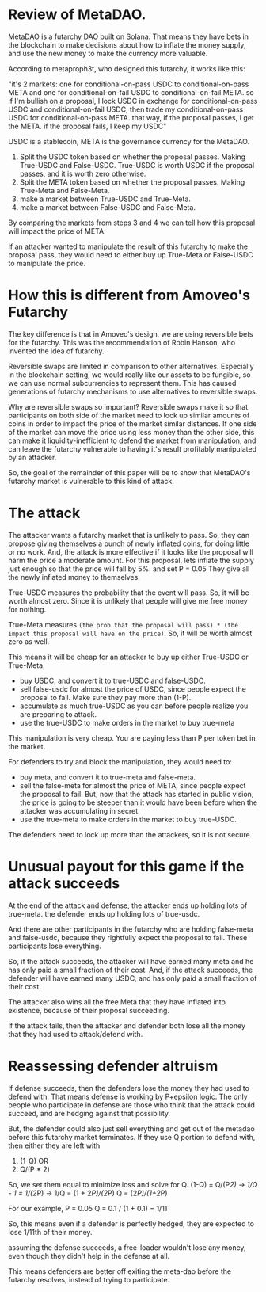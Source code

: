 Review of MetaDAO.
===========

MetaDAO is a futarchy DAO built on Solana. That means they have bets in the blockchain to make decisions about how to inflate the money supply, and use the new money to make the currency more valuable.

According to metaproph3t, who designed this futarchy, it works like this:

"it's 2 markets: one for conditional-on-pass USDC to conditional-on-pass META and one for conditional-on-fail USDC to conditional-on-fail META. so if I'm bullish on a proposal, I lock USDC in exchange for conditional-on-pass USDC and conditional-on-fail USDC, then trade my conditional-on-pass USDC for conditional-on-pass META. that way, if the proposal passes, I get the META. if the proposal fails, I keep my USDC"

USDC is a stablecoin, META is the governance currency for the MetaDAO.


1) Split the USDC token based on whether the proposal passes. Making True-USDC and False-USDC. True-USDC is worth USDC if the proposal passes, and it is worth zero otherwise.
2) Split the META token based on whether the proposal passes. Making True-Meta and False-Meta.
3) make a market between True-USDC and True-Meta.
4) make a market between False-USDC and False-Meta.

By comparing the markets from steps 3 and 4 we can tell how this proposal will impact the price of META.

If an attacker wanted to manipulate the result of this futarchy to make the proposal pass, they would need to either buy up True-Meta or False-USDC to manipulate the price.


How this is different from Amoveo's Futarchy
============

The key difference is that in Amoveo's design, we are using reversible bets for the futarchy. This was the recommendation of Robin Hanson, who invented the idea of futarchy.

Reversible swaps are limited in comparison to other alternatives. Especially in the blockchain setting, we would really like our assets to be fungible, so we can use normal subcurrencies to represent them.
This has caused generations of futarchy mechanisms to use alternatives to reversible swaps.

Why are reversible swaps so important?
Reversible swaps make it so that participants on both side of the market need to lock up similar amounts of coins in order to impact the price of the market similar distances.
If one side of the market can move the price using less money than the other side, this can make it liquidity-inefficient to defend the market from manipulation, and can leave the futarchy vulnerable to having it's result profitably manipulated by an attacker.

So, the goal of the remainder of this paper will be to show that MetaDAO's futarchy market is vulnerable to this kind of attack.

The attack
============

The attacker wants a futarchy market that is unlikely to pass.
So, they can propose giving themselves a bunch of newly inflated coins, for doing little or no work.
And, the attack is more effective if it looks like the proposal will harm the price a moderate amount.
For this proposal, lets inflate the supply just enough so that the price will fall by 5%. and set P = 0.05
They give all the newly inflated money to themselves.

True-USDC measures the probability that the event will pass. So, it will be worth almost zero. Since it is unlikely that people will give me free money for nothing.

True-Meta measures ` (the prob that the proposal will pass) * (the impact this proposal will have on the price) `. So, it will be worth almost zero as well.

This means it will be cheap for an attacker to buy up either True-USDC or True-Meta.

* buy USDC, and convert it to true-USDC and false-USDC.
* sell false-usdc for almost the price of USDC, since people expect the proposal to fail. Make sure they pay more than (1-P).
* accumulate as much true-USDC as you can before people realize you are preparing to attack.
* use the true-USDC to make orders in the market to buy true-meta

This manipulation is very cheap. You are paying less than P per token bet in the market.

For defenders to try and block the manipulation, they would need to:

* buy meta, and convert it to true-meta and false-meta.
* sell the false-meta for almost the price of META, since people expect the proposal to fail. But, now that the attack has started in public vision, the price is going to be steeper than it would have been before when the attacker was accumulating in secret.
* use the true-meta to make orders in the market to buy true-USDC.


The defenders need to lock up more than the attackers, so it is not secure.

Unusual payout for this game if the attack succeeds
=============

At the end of the attack and defense, the attacker ends up holding lots of true-meta. the defender ends up holding lots of true-usdc.

And there are other participants in the futarchy who are holding false-meta and false-usdc, because they rightfully expect the proposal to fail. These participants lose everything.

So, if the attack succeeds, the attacker will have earned many meta and he has only paid a small fraction of their cost. 
And, if the attack succeeds, the defender will have earned many USDC, and has only paid a small fraction of their cost.

The attacker also wins all the free Meta that they have inflated into existence, because of their proposal succeeding.

If the attack fails, then the attacker and defender both lose all the money that they had used to attack/defend with.


Reassessing defender altruism
=============

If defense succeeds, then the defenders lose the money they had used to defend with.
That means defense is working by P+epsilon logic. The only people who participate in defense are those who think that the attack could succeed, and are hedging against that possibility.

But, the defender could also just sell everything and get out of the metadao before this futarchy market terminates.
If they use Q portion to defend with, then either they are left with
1) (1-Q) OR
2) Q/(P * 2)

So, we set them equal to minimize loss and solve for Q.
(1-Q) = Q/(P*2) ->
1/Q - 1 = 1/(2*P) ->
1/Q = (1 + 2*P)/(2*P)
Q = (2*P)/(1+2*P)

For our example, P = 0.05
Q = 0.1 / (1 + 0.1) = 1/11

So, this means even if a defender is perfectly hedged, they are expected to lose 1/11th of their money.

assuming the defense succeeds, a free-loader wouldn't lose any money, even though they didn't help in the defense at all.

This means defenders are better off exiting the meta-dao before the futarchy resolves, instead of trying to participate.

